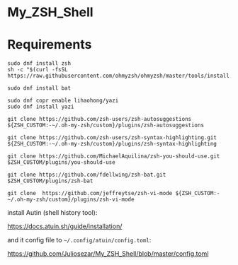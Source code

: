 # My_ZSH_Shell

# Requirements

    sudo dnf install zsh
	sh -c "$(curl -fsSL https://raw.githubusercontent.com/ohmyzsh/ohmyzsh/master/tools/install.sh)"

	sudo dnf install bat
     
    sudo dnf copr enable lihaohong/yazi
	sudo dnf install yazi

	git clone https://github.com/zsh-users/zsh-autosuggestions ${ZSH_CUSTOM:-~/.oh-my-zsh/custom}/plugins/zsh-autosuggestions

	git clone https://github.com/zsh-users/zsh-syntax-highlighting.git ${ZSH_CUSTOM:-~/.oh-my-zsh/custom}/plugins/zsh-syntax-highlighting

	git clone https://github.com/MichaelAquilina/zsh-you-should-use.git $ZSH_CUSTOM/plugins/you-should-use

	git clone https://github.com/fdellwing/zsh-bat.git $ZSH_CUSTOM/plugins/zsh-bat

	git clone  https://github.com/jeffreytse/zsh-vi-mode ${ZSH_CUSTOM:-~/.oh-my-zsh/custom}/plugins/zsh-vi-mode
	
install Autin (shell history tool):

https://docs.atuin.sh/guide/installation/

and it config file to `~/.config/atuin/config.toml`:

https://github.com/Juliosezar/My_ZSH_Shell/blob/master/config.toml


   

<!--stackedit_data:
eyJoaXN0b3J5IjpbLTE2Mzk0NjA3OTUsNjQ1MjEwMTMxLC05OD
QxMTM2ODNdfQ==
-->
